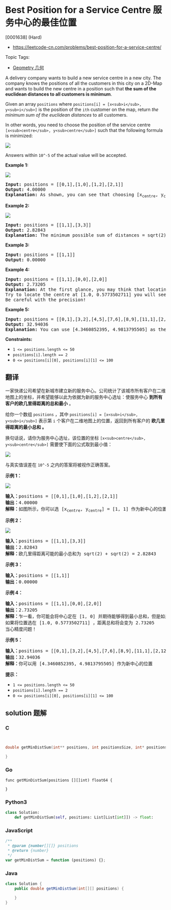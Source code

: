 # Best Position for a Service Centre 服务中心的最佳位置

[0001638] (Hard)

- https://leetcode-cn.com/problems/best-position-for-a-service-centre/

Topic Tags:

- [Geometry 几何](https://leetcode-cn.com/tag/geometry/)

A delivery company wants to build a new service centre in a new city. The company knows the positions of all the customers in this city on a 2D-Map and wants to build the new centre in a position such that **the sum of the euclidean distances to all customers is minimum**.

Given an array `positions` where `positions[i] = [x<sub>i</sub>, y<sub>i</sub>]` is the position of the `ith` customer on the map, return _the minimum sum of the euclidean distances_ to all customers.

In other words, you need to choose the position of the service centre `[x<sub>centre</sub>, y<sub>centre</sub>]` such that the following formula is minimized:

![](https://assets.leetcode.com/uploads/2020/06/25/q4_edited.jpg)

Answers within `10^-5` of the actual value will be accepted.

**Example 1:**

![](https://assets.leetcode.com/uploads/2020/06/25/q4_e1.jpg)

<pre><strong>Input:</strong> positions = [[0,1],[1,0],[1,2],[2,1]]
<strong>Output:</strong> 4.00000
<strong>Explanation:</strong> As shown, you can see that choosing [x<sub>centre</sub>, y<sub>centre</sub>] = [1, 1] will make the distance to each customer = 1, the sum of all distances is 4 which is the minimum possible we can achieve.
</pre>

**Example 2:**

![](https://assets.leetcode.com/uploads/2020/06/25/q4_e3.jpg)

<pre><strong>Input:</strong> positions = [[1,1],[3,3]]
<strong>Output:</strong> 2.82843
<strong>Explanation:</strong> The minimum possible sum of distances = sqrt(2) + sqrt(2) = 2.82843
</pre>

**Example 3:**

<pre><strong>Input:</strong> positions = [[1,1]]
<strong>Output:</strong> 0.00000
</pre>

**Example 4:**

<pre><strong>Input:</strong> positions = [[1,1],[0,0],[2,0]]
<strong>Output:</strong> 2.73205
<strong>Explanation:</strong> At the first glance, you may think that locating the centre at [1, 0] will achieve the minimum sum, but locating it at [1, 0] will make the sum of distances = 3.
Try to locate the centre at [1.0, 0.5773502711] you will see that the sum of distances is 2.73205.
Be careful with the precision!
</pre>

**Example 5:**

<pre><strong>Input:</strong> positions = [[0,1],[3,2],[4,5],[7,6],[8,9],[11,1],[2,12]]
<strong>Output:</strong> 32.94036
<strong>Explanation:</strong> You can use [4.3460852395, 4.9813795505] as the position of the centre.
</pre>

**Constraints:**

- `1 <= positions.length <= 50`
- `positions[i].length == 2`
- `0 <= positions[i][0], positions[i][1] <= 100`

## 翻译

一家快递公司希望在新城市建立新的服务中心。公司统计了该城市所有客户在二维地图上的坐标，并希望能够以此为依据为新的服务中心选址：使服务中心 **到所有客户的欧几里得距离的总和最小** 。

给你一个数组 `positions` ，其中 `positions[i] = [x<sub>i</sub>, y<sub>i</sub>]` 表示第 `i` 个客户在二维地图上的位置，返回到所有客户的 **欧几里得距离的最小总和 。**

换句话说，请你为服务中心选址，该位置的坐标 `[x<sub>centre</sub>, y<sub>centre</sub>]` 需要使下面的公式取到最小值：

![](https://assets.leetcode-cn.com/aliyun-lc-upload/uploads/2020/07/12/q4_edited.jpg)

与真实值误差在 `10^-5` 之内的答案将被视作正确答案。

**示例 1：**

![](https://assets.leetcode-cn.com/aliyun-lc-upload/uploads/2020/07/12/q4_e1.jpg)

<pre><strong>输入：</strong>positions = [[0,1],[1,0],[1,2],[2,1]]
<strong>输出：</strong>4.00000
<strong>解释：</strong>如图所示，你可以选 [x<sub>centre</sub>, y<sub>centre</sub>] = [1, 1] 作为新中心的位置，这样一来到每个客户的距离就都是 1，所有距离之和为 4 ，这也是可以找到的最小值。
</pre>

**示例 2：**

![](https://assets.leetcode-cn.com/aliyun-lc-upload/uploads/2020/07/12/q4_e3.jpg)

<pre><strong>输入：</strong>positions = [[1,1],[3,3]]
<strong>输出：</strong>2.82843
<strong>解释：</strong>欧几里得距离可能的最小总和为 sqrt(2) + sqrt(2) = 2.82843
</pre>

**示例 3：**

<pre><strong>输入：</strong>positions = [[1,1]]
<strong>输出：</strong>0.00000
</pre>

**示例 4：**

<pre><strong>输入：</strong>positions = [[1,1],[0,0],[2,0]]
<strong>输出：</strong>2.73205
<strong>解释：</strong>乍一看，你可能会将中心定在 [1, 0] 并期待能够得到最小总和，但是如果选址在 [1, 0] 距离总和为 3
如果将位置选在 [1.0, 0.5773502711] ，距离总和将会变为 2.73205
当心精度问题！
</pre>

**示例 5：**

<pre><strong>输入：</strong>positions = [[0,1],[3,2],[4,5],[7,6],[8,9],[11,1],[2,12]]
<strong>输出：</strong>32.94036
<strong>解释：</strong>你可以用 [4.3460852395, 4.9813795505] 作为新中心的位置
</pre>

**提示：**

- `1 <= positions.length <= 50`
- `positions[i].length == 2`
- `0 <= positions[i][0], positions[i][1] <= 100`

## solution 题解

### C

```c


double getMinDistSum(int** positions, int positionsSize, int* positionsColSize){

}
```

### Go

```golang
func getMinDistSum(positions [][]int) float64 {

}
```

### Python3

```python
class Solution:
    def getMinDistSum(self, positions: List[List[int]]) -> float:
```

### JavaScript

```javascript
/**
 * @param {number[][]} positions
 * @return {number}
 */
var getMinDistSum = function (positions) {};
```

### Java

```java
class Solution {
    public double getMinDistSum(int[][] positions) {

    }
}
```
